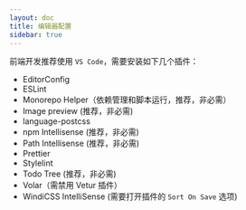 ```yaml
---
layout: doc
title: 编辑器配置
sidebar: true
---
```


前端开发推荐使用 `VS Code`，需要安装如下几个插件：

- EditorConfig
- ESLint
- Monorepo Helper（依赖管理和脚本运行，推荐，非必需）
- Image preview (推荐，非必需)
- language-postcss
- npm Intellisense (推荐，非必需)
- Path Intellisense (推荐，非必需)
- Prettier
- Stylelint
- Todo Tree (推荐，非必需)
- Volar（需禁用 Vetur 插件）
- WindiCSS IntelliSense (需要打开插件的 `Sort On Save` 选项)
